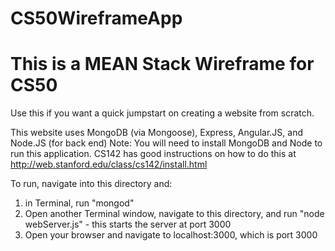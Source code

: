 # CS50WireframeApp
# This is a MEAN Stack Wireframe for CS50
Use this if you want a quick jumpstart on creating a website from scratch.

This website uses MongoDB (via Mongoose), Express, Angular.JS, and Node.JS (for back end)
Note: You will need to install MongoDB and Node to run this application. CS142 has good instructions on how to do this at http://web.stanford.edu/class/cs142/install.html

To run, navigate into this directory and:
1. in Terminal, run "mongod"
2. Open another Terminal window, navigate to this directory, and run "node webServer.js" - this starts the server at port 3000
3. Open your browser and navigate to localhost:3000, which is port 3000
